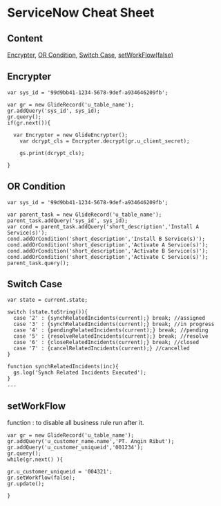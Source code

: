 # ServiceNow Cheat Sheet

## Content
[Encrypter](https://github.com/didin26/servicenow-cheat-sheet/blob/main/README.md#encrypter), [OR Condition](https://github.com/didin26/servicenow-cheat-sheet/blob/main/README.md#or-condition), [Switch Case](https://github.com/didin26/servicenow-cheat-sheet/blob/main/README.md#switch-case), [setWorkFlow(false)](https://github.com/didin26/servicenow-cheat-sheet/blob/main/README.md#setworkflow)

## Encrypter
    var sys_id = '99d9bb41-1234-5678-9def-a934646209fb';
    
    var gr = new GlideRecord('u_table_name');
    gr.addQuery('sys_id', sys_id);
    gr.query();
    if(gr.next()){ 

      var Encrypter = new GlideEncrypter();
        var dcrypt_cls = Encrypter.decrypt(gr.u_client_secret);

        gs.print(dcrypt_cls);

    } 

## OR Condition
    var sys_id = '99d9bb41-1234-5678-9def-a934646209fb';
    
    var parent_task = new GlideRecord('u_table_name');
    parent_task.addQuery('sys_id', sys_id);
    var cond = parent_task.addQuery('short_description','Install A Service(s)');
    cond.addOrCondition('short_description','Install B Service(s)');
    cond.addOrCondition('short_description','Activate A Service(s)');
    cond.addOrCondition('short_description','Activate B Service(s)');
    cond.addOrCondition('short_description','Activate C Service(s)');
    parent_task.query();

## Switch Case
    var state = current.state;

    switch (state.toString()){
      case '2' : {synchRelatedIncidents(current);} break; //assigned
      case '3' : {synchRelatedIncidents(current);} break; //in progress
      case '4' : {pendingRelatedIncidents(current);} break; //pending
      case '5' : {resolveRelatedIncidents(current);} break;	//resolve
      case '6' : {closeRelatedIncidents(current);} break; //closed
      case '7' : {cancelRelatedIncidents(current);} //cancelled
    }

    function synchRelatedIncidents(inc){
      gs.log('Synch Related Incidents Executed');
    }
    ...

## setWorkFlow
function : to disable all business rule run after it.

    var gr = new GlideRecord('u_table_name');
    gr.addQuery('u_customer_name.name','PT. Angin Ribut');
    gr.addQuery('u_customer_uniqueid','001234');
    gr.query();
    while(gr.next() ){

    gr.u_customer_uniqueid = '004321';
    gr.setWorkflow(false);
    gr.update();

    }
